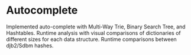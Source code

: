 # Autocomplete

Implemented auto-complete with Multi-Way Trie, Binary Search Tree, and Hashtables. Runtime analysis with visual comparisons of dictionaries of different sizes for each data structure.
Runtime comparisons between djb2/Sdbm hashes.

